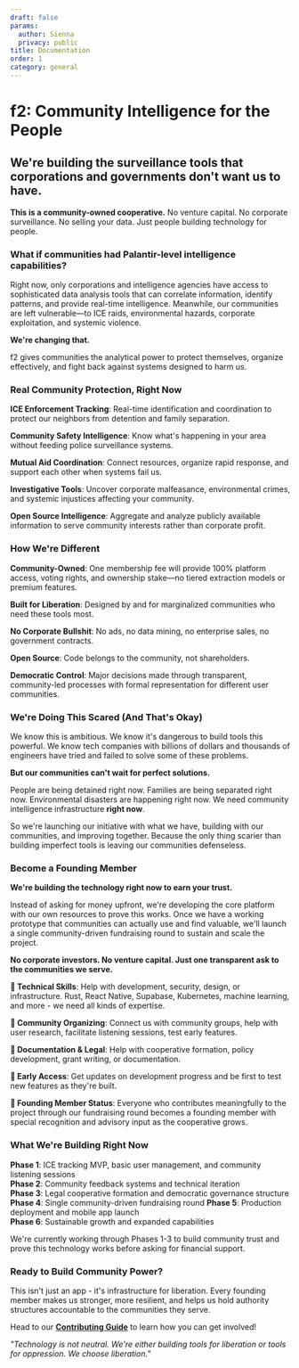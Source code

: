 ```yaml
---
draft: false
params:
  author: Sienna
  privacy: public
title: Documentation
order: 1
category: general
---
```


# f2: Community Intelligence for the People

## We're building the surveillance tools that corporations and governments don't want us to have.

**This is a community-owned cooperative.** No venture capital. No corporate surveillance. No selling your data. Just people building technology for people.

### What if communities had Palantir-level intelligence capabilities?

Right now, only corporations and intelligence agencies have access to sophisticated data analysis tools that can correlate information, identify patterns, and provide real-time intelligence. Meanwhile, our communities are left vulnerable—to ICE raids, environmental hazards, corporate exploitation, and systemic violence.

**We're changing that.**

f2 gives communities the analytical power to protect themselves, organize effectively, and fight back against systems designed to harm us.

### Real Community Protection, Right Now

**ICE Enforcement Tracking**: Real-time identification and coordination to protect our neighbors from detention and family separation.

**Community Safety Intelligence**: Know what's happening in your area without feeding police surveillance systems.

**Mutual Aid Coordination**: Connect resources, organize rapid response, and support each other when systems fail us.

**Investigative Tools**: Uncover corporate malfeasance, environmental crimes, and systemic injustices affecting your community.

**Open Source Intelligence**: Aggregate and analyze publicly available information to serve community interests rather than corporate profit.

### How We're Different

**Community-Owned**: One membership fee will provide 100% platform access, voting rights, and ownership stake—no tiered extraction models or premium features.

**Built for Liberation**: Designed by and for marginalized communities who need these tools most.

**No Corporate Bullshit**: No ads, no data mining, no enterprise sales, no government contracts.

**Open Source**: Code belongs to the community, not shareholders.

**Democratic Control**: Major decisions made through transparent, community-led processes with formal representation for different user communities.

### We're Doing This Scared (And That's Okay)

We know this is ambitious. We know it's dangerous to build tools this powerful. We know tech companies with billions of dollars and thousands of engineers have tried and failed to solve some of these problems.

**But our communities can't wait for perfect solutions.**

People are being detained right now. Families are being separated right now. Environmental disasters are happening right now. We need community intelligence infrastructure **right now**.

So we're launching our initiative with what we have, building with our communities, and improving together. Because the only thing scarier than building imperfect tools is leaving our communities defenseless.

### Become a Founding Member

**We're building the technology right now to earn your trust.**

Instead of asking for money upfront, we're developing the core platform with our own resources to prove this works. Once we have a working prototype that communities can actually use and find valuable, we'll launch a single community-driven fundraising round to sustain and scale the project.

**No corporate investors. No venture capital. Just one transparent ask to the communities we serve.**

**💪 Technical Skills**: Help with development, security, design, or infrastructure. Rust, React Native, Supabase, Kubernetes, machine learning, and more - we need all kinds of expertise.

**🤝 Community Organizing**: Connect us with community groups, help with user research, facilitate listening sessions, test early features.

**📝 Documentation & Legal**: Help with cooperative formation, policy development, grant writing, or documentation.

**📧 Early Access**: Get updates on development progress and be first to test new features as they're built.

**🎯 Founding Member Status**: Everyone who contributes meaningfully to the project through our fundraising round becomes a founding member with special recognition and advisory input as the cooperative grows.

### What We're Building Right Now

**Phase 1**: ICE tracking MVP, basic user management, and community listening sessions  
**Phase 2**: Community feedback systems and technical iteration  
**Phase 3**: Legal cooperative formation and democratic governance structure  
**Phase 4**: Single community-driven fundraising round 
**Phase 5**: Production deployment and mobile app launch  
**Phase 6**: Sustainable growth and expanded capabilities  

We're currently working through Phases 1-3 to build community trust and prove this technology works before asking for financial support.  

### Ready to Build Community Power?

This isn't just an app - it's infrastructure for liberation. Every founding member makes us stronger, more resilient, and helps us hold authority structures accountable to the communities they serve.

Head to our [**Contributing Guide**](/docs/about/contributing) to learn how you can get involved!

*"Technology is not neutral. We're either building tools for liberation or tools for oppression. We choose liberation."*
